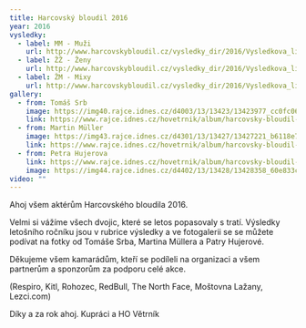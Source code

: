 ```yaml
---
title: Harcovský bloudil 2016
year: 2016
vysledky:
  - label: MM - Muži
    url: http://www.harcovskybloudil.cz/vysledky_dir/2016/Vysledkova_listina_2016_MM.pdf
  - label: ŽŽ - Ženy
    url: http://www.harcovskybloudil.cz/vysledky_dir/2016/Vysledkova_listina_2016_ZZ.pdf
  - label: ŽM - Mixy
    url: http://www.harcovskybloudil.cz/vysledky_dir/2016/Vysledkova_listina_2016_MZ.pdf
gallery:
  - from: Tomáš Srb
    image: https://img40.rajce.idnes.cz/d4003/13/13423/13423977_cc0fc068d989c010a47d9c83ce3538fd/thumb/DSC08553.jpg?ver=1
    link: https://www.rajce.idnes.cz/hovetrnik/album/harcovsky-bloudil-2016-foto-tomas-srb
  - from: Martin Müller
    image: https://img43.rajce.idnes.cz/d4301/13/13427/13427221_b6118e78b4a14b5a1e9754e281e57be8/images/DSC_4909.jpg?ver=3
    link: https://www.rajce.idnes.cz/hovetrnik/album/harcovsky-bloudil-2016-foto-martin-muller
  - from: Petra Hujerova
    link: https://www.rajce.idnes.cz/hovetrnik/album/harcovsky-bloudil-2016-foto-petra-hujerova
    image: https://img44.rajce.idnes.cz/d4402/13/13428/13428358_60e833c16e136e23fde59a3c69c649d8/images/DSC_1074.jpg?ver=3
video: ""
---
```

Ahoj všem aktérům Harcovského bloudila 2016. 

Velmi si vážíme všech dvojic, které se letos popasovaly s tratí. Výsledky letošního ročníku jsou v rubrice výsledky a ve fotogalerii se se můžete podívat na fotky od Tomáše Srba, Martina Müllera a Patry Hujerové. 

Děkujeme všem kamarádům, kteří se podíleli na organizaci a všem partnerům a sponzorům za podporu celé akce.

(Respiro, Kitl, Rohozec, RedBull, The North Face, Moštovna Lažany, Lezci.com) 


Díky a za rok ahoj. Kupráci a HO Větrník
